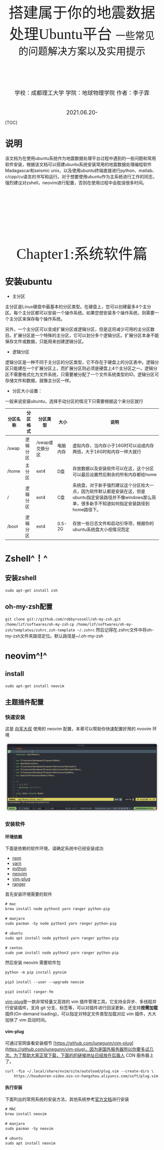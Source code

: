 <div align=center STYLE="page-break-after: always;">

<br/><br/><br/><br/><br/><br/><br/><br/><br/><br/>
    <font size=12 face="黑体">
        搭建属于你的地震数据处理Ubuntu平台
    </font>
     <font size=6 face="楷体">
        一些常见的问题解决方案以及实用提示
    </font>   
    <br/><br/><br/><br/><br/><br/>
        <font size = 4>
        学校：成都理工大学
        学院：地球物理学院
        作者：李子霏<br/>
        <br/><br/>
        2021.06.20-
    </font>
</div>

<div STYLE="page-break-after: always;">

[TOC]

</div>

<div STYLE="page-break-after: always;">

# 说明
该文档为在使用ubuntu系统作为地震数据处理平台过程中遇到的一些问题和常用软件安装，根据该文档可以搭建ubuntu系统安装常用的地震数据处理编程软件Madagascar和seismic unix，以及使用ubuntu终端直接进行python、matlab、c/cpp/cu语言的书写和运行。对于想要使用ubuntu作为主系统进行工作的同志，强烈建议对zshell，neovim进行配置，否则在使用过程中会耽误很多时间。

</div>

<div align=center STYLE="page-break-after: always;">

<br/><br/><br/><br/><br/><br/><br/><br/><br/><br/>
    <font size=12 face="黑体">
        Chapter1:系统软件篇
    </font>
</div>

# 安装ubuntu
- 主分区

主分区是Linux硬盘中最基本的分区类型。在硬盘上，您可以创建最多4个主分区。每个主分区都可以安装一个操作系统。如果您想安装多个操作系统，则需要一个主分区来保存每个操作系统。

另外，一个主分区可以变成扩展分区或逻辑分区，但是这将减少可用的主分区数目。扩展分区是一个特殊的主分区，它可以划分多个逻辑分区。扩展分区本身不能保存文件或数据，只能用来创建逻辑分区。
- 逻辑分区

逻辑分区是一种不同于主分区的分区类型，它不存在于硬盘上的分区表中。逻辑分区只能建在一个扩展分区上，而扩展分区则必须是硬盘上4个主分区之一。逻辑分区不需要格式化为文件系统，只需要被分配了一个文件系统类型的ID。逻辑分区可存储文件和数据，就像主分区一样。

- 分区大小设置：

一般来说安装ubuntu，选择手动分区的情况下只需要根据这个来分区就行

| 分区名称  |   分区格式     | 分区类型        | 大小  |说明 |
| ------- | ------------- | -------------- |--------|--|
| /swap   | 逻辑分区       | /swap或交换分区  |电脑内存|虚拟内存，当内存小于16G时可以设成内存两倍，大于16G时和内存一样大就行|
| /home   | 主分区         | ext4           |D盘    |存放数据以及安装软件可以在这，这个分区可以最后设置然后剩余的所有内存都给home|
| /       | 逻辑分区       | ext4           |C盘     |系统盘，对于新手强烈建议这个分区给大一点，因为软件默认都是安装在这，但是ubuntu指定安装路径并不像windows那么简单，很多新手不知道如何指定安装路径到home路径下。|
| /boot   | 逻辑分区       | ext4           |0.5-2G|存放一些日志文件和启动引导项，根据你的ubuntu系统盘大小视情况而定|

# Zshell^！^
## 安装zshell
`sudo apt-get install zsh`
## oh-my-zsh配置
`git clone git://github.com/robbyrussell/oh-my-zsh.git /home/lzf/softwares/oh-my-zsh`
`cp /home/lzf/softwares/oh-my-zsh/templates/zshrc.zsh-template ~/.zshrc`
然后记得在.zshrc文件中将oh-my-zsh文件夹路径定位。默认路径是~/.oh-my-zsh
# neovim^!^
## install
`sudo apt-get install neovim`
## 主题插件配置
### 快速安装

这是 [向军大叔](https://gitee.com/houdunwang/nvim) 使用的 neovim 配置，本章可以帮助你快速配置好用的 nvovim 环境

<img src="./fig/nvim.png">

### 安装软件

#### 环境依赖

下面是依赖的软件环境，请确定系统中已经安装成功

- [npm](https://nodejs.org/zh-cn/)
- [yarn](https://classic.yarnpkg.com/en/docs/install/#mac-stable)
- [python](https://www.python.org/downloads/)
- [neovim](https://github.com/neovim/neovim/wiki/Installing-Neovim)
- [vim-plug](https://github.com/junegunn/vim-plug)
- [ranger](https://ranger.github.io/)

首先安装环境需要的软件

```
# mac
brew install node python3 yarn ranger python-pip

# manjaro
sudo pacman -Sy node python3 yarn ranger python-pip

# ubuntu
sudo apt install node python3 yarn ranger python-pip

# centos
sudo yum install node python3 yarn ranger python-pip
```

然后安装 neovim 需要软件包

```
python -m pip install pynvim

pip3 install --user --upgrade neovim

pip3 install ranger-fm
```

[vim-plug](https://github.com/junegunn/vim-plug)是一款非常轻量又高效的 vim 插件管理工具。它支持全异步、多线程并行安装插件，支持 git 分支、标签等，可以对插件进行回滚更新、还支持**按需加载**插件(On-demand loading)，可以指定对特定文件类型加载对应 vim 插件，大大加快了 vim 启动时间。

#### vim-plug

可通过官网查看安装细节 [https://github.com/junegunn/vim-plug](https://github.com/junegunn/vim-plug)，因为是国外服务器所以你要多试几次。为了帮助大家正常下载，下面的的链接地址已经放在后盾人 CDN 服务器上了。

```
curl -fLo ~/.local/share/nvim/site/autoload/plug.vim --create-dirs \
    https://houdunren-video.oss-cn-hangzhou.aliyuncs.com/soft/plug.vim
```

#### 执行安装

下面列出的常用系统的安装方法，其他系统参考[官方文档](https://github.com/neovim/neovim/wiki/Installing-Neovim)进行安装

```
# MAC
brew install neovim

# manjaro
sudo pacman -Sy neovim

# ubuntu
sudo apt install neovim

# CENTOS 8
yum install neovim
```

注销并重新登录后执行`nvim`就可以打开软件了

### 安装配置

配置还是比较简单的，下载包后执行脚本，再次打开 neovm 时将自动安装插件

#### 下载项目

clone 项目

```
git clone https://gitee.com/houdunwang/nvim.git ~/.config/nvim
```

#### 安装插件

打开 nvim 执行以下命令安装 coc 扩展

```
CocInstall coc-css coc-explorer coc-html coc-snippets coc-ember coc-json coc-emmet coc-tsserver coc-highlight coc-prettier coc-vetur coc-git coc-svg coc-phpls coc-eslint coc-tailwindcss coc-fzf-preview coc-tabnine

CocCommand eslint.showOutputChannel
```

### 安装后执行

安装 intelephense

```
npm i intelephense -g
```

进入 `~/.vim/plugged/bracey.vim` 执行以下命令，用于生成 liver-server 环境

```
cd ~/.vim/plugged/bracey.vim
npm install --prefix server
```

### 按键定义

Leader 键定义为了空格，下面是自定义的按键说明

#### 移动定位

| 热键    | 说明             | 模式 |
| ------- | ---------------- | ---- |
| mm      | 添加注释         |      |
| shift+k | 上移 5 行        |      |
| shift+j | 下移 5 行        |      |
| gd      | 转到类、函数定义 |      |
| gf      | 跳转到文件       |      |
| ctrl+j  | 行首             | 编辑 |
| ctrl+k  | 行尾             | 编辑 |

#### 文件操作

| 热键     | 说明                 |
| -------- | -------------------- |
| rc       | 打开当前目录         |
| rp       | 打开项目目录         |
| fp       | 项目文件检测         |
| fb       | 显示 Buffers 文件    |
| fg       | 显示文件 GIT 状态    |
| C-j      | 保存                 |
| C-k      | 最近打开的文件       |
| leader+f | fzf 项目文件模糊搜索 |
| leader+b | fzf Buffer 文件搜索  |

#### 浮动窗口

| 热键   | 说明                  |
| ------ | --------------------- |
| tl     | 打开浮动窗口          |
| tr     | 打开 Ranger 浮动窗口  |
| td     | 连接 homestead 数据库 |
| ctrl+h | 隐藏浮动窗口          |
| ctrl+n | 切换上个浮动窗口      |

#### 其他操作

| 热键    | 说明                                          |
| ------- | --------------------------------------------- |
| :Bracey | 浏览器同步插件，类似 vscode 中的 liver-server |

### 插件列表

下面是使用的部分插件，你也可以查看官方文档来自行配置插件

1. [https://github.com/neoclide/coc.nvim](https://github.com/neoclide/coc.nvim)
2. [https://github.com/mhinz/vim-startify](https://github.com/mhinz/vim-startify)
3. [https://github.com/Yggdroot/LeaderF](https://github.com/Yggdroot/LeaderF)
4. [https://github.com/ap/vim-css-color](https://github.com/ap/vim-css-color)
5. [https://github.com/vim-airline/vim-airline](https://github.com/vim-airline/vim-airline)
6. https://github.com/vim-airline/vim-airline-themes
7. [https://github.com/gcmt/wildfire.vim](https://github.com/gcmt/wildfire.vim)
8. [https://github.com/tpope/vim-surround](https://github.com/tpope/vim-surround)
9. [https://github.com/justinmk/vim-sneak](https://github.com/justinmk/vim-sneak)

# Conky
- 什么是Conky
Conky 是一个能够在桌面上，以文本或图形显示各种数据的软件，类似于一个监控看板。显示的数据可以是系统时间，CPU 或内存的使用情况；也可以是网络传输过来的天气信息。功能可以说相当强大。效果图：
<img src="./fig/conky.png">
1. Conky安装
`sudo apt install conky`
`sudo mkdir /home/lzf/softwares/conky`
`sudo nvim /home/lzf/softwares/.conkyrc`

2. 配置Conkyrc文件
``` bash
conky.config = {                 
    alignment = 'top_right',
    background = false,
    border_width = 0.1,
    cpu_avg_samples = 4,
    default_color = 'white',
    default_outline_color = 'gray',
    default_shade_color = 'black',
    draw_borders = true,
    draw_graph_borders = false,
    draw_outline = false,
    draw_shades = yes,
    use_xft = true,
    font = 'DejaVu Sans Mono:size=11',
    gap_x = 10,                                 #窗口位置
    gap_y = 40,
    minimum_height = 5,
    minimum_width = 5,
    net_avg_samples = 2,
    double_buffer = true,
    out_to_console = false,
    out_to_stderr = false,
    extra_newline = false,
    own_window = true,
    own_window_colour = '000000',
    own_window_class = 'Conky',
    own_window_argb_visual = true,
    own_window_type = 'dock',
    own_window_transparent = true,
    own_window_hints = 'undecorated,below,sticky,skip_taskbar,skip_pager',
    stippled_borders = 0,
    update_interval = 1,
    uppercase = false,
    use_spacer = 'none',
    show_graph_scale = false,
    show_graph_range = false
}
conky.text = [[
#${image ~/.face -p 180,5 -s 70x70 -f 86400}${image ~/.pacman -p 20,9 -s 60x60 -f 86400}
${font Latin Modern Mono Caps:bold:size=14}${alignc}${color 00ffae}Kuromi's Workbench
${font Entopia:bold:size=8.5}${alignc}${desktop_name}:${desktop}/$desktop_number
${font Entopia:bold:size=8.5}${alignc}   ${exec hostnamectl | grep System | cut -c19-40}
${font Entopia:bold:size=8.5}${alignc}   ${exec hostnamectl | grep Architecture | cut -c5-30}
${font Entopia:bold:size=8.5}${alignc}   ${exec hostnamectl | grep Kernel | cut -c11-47}
${font Entopia:bold:size=8.5}${alignc}   毕业时间：2027.06.31
${font Entopia:bold:size=8.5}${alignc}   “作为一个革命者，你只有认真工作的义务，没有追求个人荣誉的权利”
${font Entopia:bold:size=12}${color 33E9FF}i5-12400 ${hr 2}${font}
${offset 15}${color FFFDE2}System Uptime ${alignr}$color $uptime
${offset 15}${color FFFDE2}Frequency: ${alignr}${freq dyn} MHz
${offset 15}${color FFFDE2}CPU:$color ${cpu}% ${color yellow}${cpubar 5}${color FFFDE2}
${offset 15}Core 1   ${color ff9300}${cpubar cpu1 6}${color FFFDE2}
${offset 15}Core 2   ${color ff7300}${cpubar cpu2 6}${color FFFDE2}
${offset 15}Core 3   ${color ff4300}${cpubar cpu3 6}${color FFFDE2}
${offset 15}Core 4   ${color ff1300}${cpubar cpu4 6}${color FFFDE2}
${offset 15}Core 5   ${color ff1300}${cpubar cpu5 6}${color FFFDE2}
${offset 15}Core 6   ${color ff1300}${cpubar cpu6 6}${color FFFDE2}
${offset 15}${font}${color FFFDE2}Procs:$color $processes  ${color FFFDE2}Run:$color $running_processes Temp: ${acpitemp}°C
${offset 15}${color FFFDE2}RAM Usage:$color $mem${color0}/${color4}$memmax - $memperc% 
${offset 15}${color FF0000}${membar 5}
${font Entopia:bold:size=12}${color FF69B4}CDUT NETWORK ${hr 2}${font}
${offset 15}${color FFFDE2}Ext IP Addr ${color 33E9FF}${alignr}${exec cat /home/lzf/env/myip.txt}
${offset 15}${color FFFDE2}GateWay:${color 33E9FF}${alignr}${gw_ip}
${offset 5}${font Entopia:bold:size=12}${color orange}LAN  ${stippled_hr 1}
${offset 15}${font}${color FFFDE2}IPv4 Addr ${color 33E9FF}${alignr}${addr eno1}
${offset 15}${color green}${font}▼ $color${downspeed eno1} ${alignr}${color green}▲ $color${upspeed eno1}
${offset 15}${font}${color}DOWN ${downspeedgraph eno1 32,0 324D23 77B753}
${offset 15}${font}${color}UP   ${upspeedgraph eno1 32,0 104E8B ffff00}
${font Entopia:bold:size=12}${color D8BFD8}GPU ${hr 2}
${offset 15}${font}${color FF1493}{exec nvidia-smi | grep % | cut -c 85-92}
${offset 15}${font}${color FFFDE2}${exec nvidia-smi | grep % | cut -c 71-73}%${goto 80}${exec nvidia-smi | grep % | cut -c 31-33}W/${exec nvidia-smi | grep % | cut -c 38-40}W${goto 200}${execi 60 nvidia-smi | grep % | cut -c 9-10}°C${alignr}${exec nvidia-smi | grep % | cut -c 46-50} MB

${font Entopia:bold:size=12}${color 7cfc00} DISKINFO ${hr 2}
${offset 15}${font}${color FFFDE2}disk : ${diskio}
${offset 15}${font}${color FFFDE2}Disk I/O: 
${offset 15}${font}${diskiograph 32,0 ff7300 ff7300}
${font Entopia:bold:size=12}${color FF7F24}PROCESS ${hr 2}${font}
${offset 15}${font Noto sans:size=9}${color FF7878}Name	${alignr}PID     CPU%  MEM%
${offset 15}${color FF7878}${top name 1} ${alignr}${top pid 1}  ${top cpu 1}   ${top mem 1}
${offset 15}${color FF7878}${top name 2} ${alignr}${top pid 2}  ${top cpu 2}   ${top mem 2}
${offset 15}${color FF7878}${top name 3} ${alignr}${top pid 3}  ${top cpu 3}   ${top mem 3}
${offset 15}${color FF7878}${top name 4} ${alignr}${top pid 4}  ${top cpu 4}   ${top mem 4}
${offset 15}${color FF7878}${top name 5} ${alignr}${top pid 5}  ${top cpu 5}   ${top mem 5}
${offset 15}${color FF7878}${top name 6} ${alignr}${top pid 6}  ${top cpu 6}   ${top mem 6}
${offset 15}${color FF7878}${top name 7} ${alignr}${top pid 7}  ${top cpu 7}   ${top mem 7}
${offset 15}${color FF7878}${top name 8} ${alignr}${top pid 8}  ${top cpu 8}   ${top mem 8}
${font Entopia:bold:size=12}${color 33E9FF}END ${hr 2}${font}
]]
```
上述conky文件对应图中第二张图的Style
查看效果：`conky -c ~/.config/conky/.conkyrc`
- 设置开机启动
设置一个脚本
`sudo nvim /home/lzf/softwares/conky/startconky.sh`
写入如下内容：
``` bash
sleep 5
conky -c /home/lzf/softwares/conky/.conkyrc
```
在应用列表中找到startup application，然后加入以下条目：
<img src="./fig/sourceconky.png">

<div align=center STYLE="page-break-after: always;">

<br/><br/><br/><br/><br/><br/><br/><br/><br/><br/>
    <font size=12 face="黑体">
        Chapter2:地震软件篇
    </font>
</div>

# Madagascar
为什么要叫mada（
<img src="./fig/mada.png">

Madagascar是一个用于多维数据分析和可重复计算实验的开源软件包。它的使命是提供方便而强大的环境、简单的地震数据常用处理函数、和便捷的代码专业工具。适用于在地球物理学和相关领域从事数字图像和数据处理的研究人员。使用mada项目管理系统开发的技术以历史记录的形式传输，这些历史成为“计算配方”，由系统用户进行验证、交换和修改。

## 安装mada
1. 下载mada安装文件:
  `git clone https://github.com/ahay/src RSFSRC`或者`svn co https://github.com/ahay/src/trunk RSFSRC`
- 预安装：
  不同系统需要安装不同的依赖软件
  为了方便查错所以这里分开写供安装使用吧
  -  `sudo apt-get install libxaw7-dev freeglut3-dev libnetpbm10-dev libgd-dev` 
  -  `sudo apt-get install libplplot-dev libavcodec-dev libcairo2-dev libjpeg-dev`
  -  `sudo apt-get install swig python3-dev python3-numpy g++ gfortran` 
  -  `sudo apt-get install libopenmpi-dev libfftw3-dev libsuitesparse-dev scons git`
2. 配置安装路径
  - 配置matlab环境变量,制作mex链接
    `sudo ln -s /home/lzf/softwares/Mat-lab/bin/mex /usr/local/bin/mex`
  - 配置Madagascar安装环境和api接口
    `./configure --prefix= /directory/where/you/want/madagascar/installed/RSFROOT`
    您可以通过运行 scons -h 来获取可自定义变量的完整列表。例如，要安装 matlab API 绑定以及基本软件包，请运行：
    `API=matlab`* 
    `CUDA TOOLKIT PATH= `*
    其中prefix 指定安装路径,API和CUDA设置根据CUDA路径以及matlab安装路径来决定
    	该步骤有时会报错如下，此时检查config.py文件，如果正常生成并且里面的设置正确，就可直接执行安装了。
```bash
scons: Reading SConscript files ...
scons: done reading SConscript files.
usage: scons [OPTION] [TARGET] ...

SCons Error: no such option: --prefix
------------------------
Done with configuration.
```
  3. 安装
    `scons install` 或者 `make install`
  4. 配置环境变量
    以下内容写入.rc环境文件中:
    - `export RSFROOT=/home/lzf/softwares/Madagascar/RSFROOT` 马达安装路径
    - `source $RSFROOT/share/madagascar/etc/env.sh` 加载马达环境变量
    - `export DATAPATH=/home/lzf/data/.Mada/data/ `马达二进制数据和rsf文件是分离开的，该命令设置马达二进制数据保存路径
    - `export RSFFIGS=/home/lzf/data/.Mada/Figure/ `马达生成文章是保存的路径
    - `export RSFALTFIGS=/home/lzf/data/.Mada/Figure1/ `马达test例子存放位置
    - `export RSFMEMSIZE=30000`允许最大的内存(Mb)
      代码块如下：
```bash
export RSFROOT=/home/lzf/softwares/Madagascar/RSFROOT
source $RSFROOT/share/madagascar/etc/env.sh
export DATAPATH=/home/lzf/data/.Mada/data/ 
export RSFFIGS=/home/lzf/data/.Mada/Figure/ 
export RSFALTFIGS=/home/lzf/data/.Mada/Figure1/ 
export RSFMEMSIZE=30000
```

5. 安装成功测试
终端输入`sfin`:
<img src="./fig/sfin.png">
下面是一个简单的 SConstruct 文件：
```python
#
# Setting up
#
from rsf.proj import *

#
# Make filter.rsf
#
Flow('filter',None,'spike n1=1000 k1=300 | bandpass fhi=2 phase=y')

#
# Make filter.vpl
#
Result('filter','wiggle clip=0.02 title="Welcome to Madagascar"')
End()
```
6. 英文版手册
```
=======================
Madagascar Installation
=======================

Prerequisites
=============

   1. C compiler. ANSI-compliant compiler such as GCC should work. GCC
   usually comes pre-installed on Linux machines.

   2. Python interpreter. Python is an interpretable programming
   language. It is used in Madagascar installation scripts and project
   management scripts. Python comes pre-installed on some
   platforms. Madagascar supports both Python 2.7 and Python 3.

For more information see:
http://ahay.org/wiki/Main_Page
http://ahay.org/wiki/Installation
http://ahay.org/wiki/Advanced_Installation

Software construction
=====================

   1. Configuration.

      Change to the top Madagascar source directory and run

      ./configure --prefix=/directory/where/you/want/madagascar/installed

      You can examine the config.py file that this command
      generates. Additional options are available. You can obtain a
      full list of customizable variables by running "scons -h". For
      example, to install Fortran-90 API bindings in addition to the
      basic package, run

      ./configure --prefix=/directory/where/you/want/madagascar/installed \
      API=fortran-90 

   2. Building and installing the package.

      Run "make install" or the following two commands in succession:

      make 
      make install

      If you need "root" privileges for installing under $RSFROOT, you
      may need to run

      make
      su
      make install

      or

      make
      sudo make install

   3. User setup

      If your shell is sh or bash, add to your $HOME/.bashrc and
      $HOME/.bash_profile files the line

      source RSFROOT/share/madagascar/etc/env.sh

      where RSFROOT is the install directory you specified in the --prefix 
      option to ./configure. If your shell is (t)csh, add to your $HOME/.cshrc
      file the line

      source RSFROOT/share/madagascar/etc/env.csh

      Be aware that on some systems the default value for DATAPATH set in the 
      script above may get automatically cleaned at some intervals, so if you 
      want to keep your data binaries for a long time, set DATAPATH in your 
      resource file to another location where you have write access and that 
      allows large files. Remember that the value of DATAPATH should have a 
      slash at the end. 

Testing Your Installation
=========================

Here are a few simple tests and and a brief introduction to Madagascar:

Typing any Madagascar command in a terminal window without parameters should
generate a brief documentation on that command. Try one of the following:

	sfin
	sfattr
	sfspike
	sfbandpass
	sfwiggle

If you get an error like "Command not found", you may not have your
PATH environment variable set correctly, or you may need to
issue the rehash command.

Now try making a simple Madagascar data file:

	sfspike n1=1000 k1=300 > spike.rsf

This command generates a one dimensional list of 1000 numbers, all zero except
for a spike equal to one at position 300. If this generates an error like

	Cannot write to data file /path/spike.rsf@: Bad file descriptor

you may need to create the directory pointed to by your DATAPATH
environment variable.

The file spike.rsf is a text header.  The actual data are stored in
the binary file pointed to by the in parameter in the header.  You
can look at the header file directly with more, or better, examine
the file properties with

	sfin spike.rsf

You can learn more about the contents of spike.rsf with

	sfattr < spike.rsf


The following command applies a bandpass filter to spike.rsf and puts
the result in filter.rsf:

	sfbandpass fhi=2 phase=y < spike.rsf > filter.rsf

The following command makes a graphics file from filter.rsf:

	sfwiggle clip=0.02 title="Welcome to Madagascar" < filter.rsf > filter.vpl

If you have an X11 display program running, and your DISPLAY
environment variable is set correctly, you can display the graphics file with:

	sfpen < filter.vpl

You can pipe Madagascar commands together and do the whole thing at once like
this:

	sfspike n1=1000 k1=300 | sfbandpass fhi=2 phase=y | \
	sfwiggle clip=0.02 title="Welcome to Madagascar" | sfpen

If you have SCons installed, you can use it to automate Madagascar processing.
Here is a simple SConstruct file to make filter.rsf and filter.vpl :

####################################
#
# Setting up
#
from rsf.proj import *

#
# Make filter.rsf
#
Flow('filter',None, 'spike n1=1000 k1=300 | bandpass fhi=2 phase=y')

#
# Make filter.vpl
#
Result('filter','wiggle clip=0.02 title="Welcome to Madagascar"')

End()
####################################

Put the file in an empty directory, give it the name SConstruct,
cd to that directory, and issue the command:

	scons

The graphics file is now stored in the Fig subdirectory.  You can
view it manually with:

	sfpen Fig/filter.vpl

... or you can use:

	scons view

When an SConstruct file makes more than one graphics file, the  

	scons view 

command will display all of them in sequence. 

Now edit the SConstruct file: change the title string on the
Result line to "Hello World!", save the file, and rerun the scons
command. 

You will see that scons has figured out that the file
filter.rsf does not need to be rebuilt because nothing that affects
it has changed. Only the file filter.vpl is rebuilt.

Bugs
====

Please report all problems encountered during software construction to
the RSF-user mailing list:

https://lists.sourceforge.net/lists/listinfo/rsf-user

You can also send suggestions for improvement of this document to the list.
```
## mada 保存图片：
`vpconvert *.vpl format=jpg color=y bgcolor=white`
## mada常用命令:
sfadd减法      :`add scale=1,-1 ${SOURCES[1]}`
sfwindow参数   : n#=* 指的在第#个道集采多* 长，f#=* 指的是采样间隔，

# Seismic Unix
SU是科罗拉多州矿业学院开发的一个免费地震处理软件。国内外很多科研人员及学生都借助于他来进行创作，SU开放源代码，可以方便地在其基础上进行再创作。其实有了mada就不用su了，一个爹生的。
## 安装su
1. 下载su安装文件:
[https://nextcloud.seismic-unix.org/s/LZpzc8jMzbWG9BZ](https://nextcloud.seismic-unix.org/s/LZpzc8jMzbWG9BZ)
- 解压
```bash
mkdir /where/you/want/su/put
cd /where/you/want/su/put
gunzip cwp_su_all_xx_tar.gz
tar -xvf cwp_su_all_xx_tar
```
- 预安装：
  不同系统需要安装不同的依赖软件
  为了方便查错所以这里同样分开写供安装使用
  - sudo apt-get install build-essential
  - sudo apt-get install libx11-dev
  - sudo apt-get install libxt-dev
  - sudo apt-get install freeglut3-dev
  - sudo apt-get install libxmu-dev
  - sudo apt-get install libxi-dev
  - sudo apt-get install gfortran
2. 配置环境
- .rc环境变量文件中写入
```bash
export CWPROOT=/where/you/su installpack/su
export PATH=$PATH:/where/you/su installpack/su/bin
```
强烈不推荐任何直接替换Makefile.config的博文方法，如需特定的Makefile.config格式请打开su中的configs文件夹结合自身电脑选择并替换，注意su部分版本会因为Linux内核版本而安装失败。
- 安装
``` bash
cd $CWPROOT/src
make install 
make xtinstall
make finstall # fortran模块
make mglinstall
make utils
make xminstall
make sfinstall  # segd模块
```
3. 安装成功测试
终端输入`suplane | suxwigb`
<img src="./fig/su.png">
## 二进制数据绘图
`ximage <acc_vp_2.dat n1=400 perc=99 cmap=rgb2`

# GeoEast
## 软件开发模块
1. Geoeast自带了常用的许多python库，使用深度学习训练好的网络模型在进行封装的时候只需要把代码调整好只使用GPU运行即可。

<div align=center STYLE="page-break-after: always;">

<br/><br/><br/><br/><br/><br/><br/><br/><br/><br/>
    <font size=12 face="黑体">
        Chapter3:编程语言篇
    </font>
</div>

# C/C++/C-cuda/mpich
- 错误调试
在makefile文件中添加`CFALGS= -g -Wall`生成调试文件
具体做法：
`$(MPICC) -g -Wall -g -c`
`$(NVCC)  -g -w -c`
然后在 GDB 中运行程序并进行调试。例如，你可以使用 run 命令来运行程序，使用 break 命令设置断点，使用 print 命令打印变量的值，等等。详细的使用方法可以参考 GDB 的文档或者相关教程。
- mpicc
MPICC运行结果不正确大部分原因是进程问题，可以将`mpicc -np`参数改为1然后尝试运行
- makefile模版
  根据需要更改对应路径位置
```
# ==================================================================================
#    Copyright (C) 2024 Chengdu University of Technology.
#    Copyright (C) 2024 Zifei Li.
#    
#    Filename：Makefile
#    Author：Zifei Li
#    Institute：Chengdu University of Technology
#    Email：202005050218@stu.cdut.edu.cn
#    Work：2024/02/04/
#    Function：
#    
#    This program is free software: you can redistribute it and/or modify it 
#    under the terms of the GNU General Public License as published by the Free
#    Software Foundation, either version 3 of the License, or an later version.
#=================================================================================
#!/bin/bash
#include /home/lzf/softwares/makeopt/makefile.opt`
CXX = g++
CC = gcc
###################### fftw #############################
#FFTW_DIR = /home/lzf/softwares/FFTW
#FFTW_INC = -I$(FFTW_DIR)/include
#FFTW_LIB = -I$(FFTW_DIR)/lib
#################### Madagascar ########################
#${RSFROOT}= /home/lzf/softwares/madagascar
#RSFROOT_lib = -L${RSFROOT}/lib -lrsf -lrsf++ -lm
#################### cuda ########################
#CUDA_HOME = /usr/local/cuda-12.2
#NVCC = $(CUDA_HOME)/bin/nvcc
#################### MPICH ########################
#MPICC_HOME = /home/lzf/softwares/MPICH
#MPICC = $(MPICC_HOME)/bin/mpicc

MYPROGS=./myprogs
CFILAGS = -I$(MYPROGS)
EXECNAME = Obser

LINK = -fPIC -lm
CFILES =  .c   .cpp
OBJECTS = .o       

all:
  $(CC) -w -c $(CFILES)   $() $(LINK)
  $(CC) -o $(EXECNAME)    $() $(LINK)
  ./Obser
#     mpirun -np 5./Obser
clean:
    rm -f *.o Obser
```
## 一些环境配置
``` 
# >>> matlab <<<
export JAVA_HOME=/usr/lib/jvm/java-1.11.0-openjdk-amd64
export PATH=$PATH:/home/lzf/softwares/matlab/bin
alias mrun="matlab -nodesktop -nosplash -logfile `date +%Y_%m_%d-%H_%M_%S`.log -r"

# >>> MADAGASCAR <<<
source ~/softwares/Madagascar/RSFROOT/share/madagascar/etc/env.sh
export DATAPATH=/media/lzf/Work/data/RSFDATA/data/
export RSFFIGS=/media/lzf/Work/data/RSFDATA/Figure/
export RSFALTFIGS=/media/lzf/Work/data/RSFDATA/Figure1/
export RSFMEMSIZE=30000

# >>> Seismic Unix <<<
export CWPROOT_HOME=/home/lzf/softwares/seismic_unix/cwp
export PATH=$PATH:${CWPROOT_HOME}/bin 
export LD_LIBRARY_PATH=$LD_LIBRARY_PATH:${CWPROOT_HOME}/lib
export LD_LIBRARY_PATH=$LD_LIBRARY_PATH:${CWPROOT_HOME}/include

# >>> MPICH <<<
export MPI_HOME=/home/lzf/softwares/MPICH/MPICC
export PATH=$PATH:${MPI_HOME}/bin 
export LD_LIBRARY_PATH=$LD_LIBRARY_PATH:${MPI_HOME}/lib
export LD_LIBRARY_PATH=$LD_LIBRARY_PATH:${MPI_HOME}/include

# >>> cuda env <<<
export CUDA_HOME=/usr/local/cuda/bin
export PATH=$PATH:${CUDA_HOME}/bin 
export LD_LIBRARY_PATH=$LD_LIBRARY_PATH:${CUDA_HOME}/lib64
export LD_LIBRARY_PATH=$LD_LIBRARY_PATH:${CUDA_HOME}/include

# >>> FFTW env <<<
export FFTW_DIR=/home/lzf/softwares/FFTW
export FFTW=/home/lzf/softwares/FFTW/install_pack/fftw-2.1.5
export LD_LIBRARY_PATH=$LD_LIBRARY_PATH:${FFTW_DIR}/lib
export LD_LIBRARY_PATH=$LD_LIBRARY_PATH:${FFTW_DIR}/include

# >>> curveLab env <<<
export FDCT=/home/lzf/softwares/CurveLab/CurveLab-2.1.3

# >>> SWIG <<<
export SWIG_HOME=/home/lzf/softwares/SWIG
export PATH=$PATH:${SWIG_HOME}/bin 

# >>> texlive env <<<
export TexMan="/usr/local/texlive/2023/texmf-dist/doc/man"
export TexInfo="/usr/local/texlive/2023//texmf-dist/doc/info"
export TexLive="/usr/local/texlive/2023/bin/x86_64-linux"
export MANPATH="$MANPATH:$TexMan"
export INFOPATH="$INFOPATH:$TexInfo"
export PATH="$PATH:$TexLive"
```
# matlab 
## 终端运行
`matlab -batch filename(no'.m'!!) taskset -c 1-16(core_number 1-16)`
## 绘图demo
``` matlab
p = 0;p = p+1;figure(p);
clip = 
mm= 
filename2 = ['11source_seismogram_obs_sing_csg.dat'];
wave = zread(filename2,[n1,n2]);
imagesc(wave1,[-clip,clip]);colormap(mm);
%axis off
set(gca,'looseInset',[0 0 0 0]);
set(gcf,'unit','normalized','position',[0.1,0.1,0.3,0.8] );
```
## 绘图色块
- 自带色块：
  
| colormap()   | color         |
| ------- | ----------------   | 
|parula             | <img src="./fig/colorbar/colormap_parula_update17a.png"> |
|turbo              | <img src="./fig/colorbar/colormap_turbo.png">            |
|hsv                | <img src="./fig/colorbar/colormap_hsv.png">              |
|hot                | <img src="./fig/colorbar/colormap_hot.png">              |
|cool               | <img src="./fig/colorbar/colormap_cool.png">             |
|spring             | <img src="./fig/colorbar/colormap_spring.png">           |
|summer             | <img src="./fig/colorbar/colormap_summer.png">           |
|autumn             | <img src="./fig/colorbar/colormap_autumn.png">           |
|winter             | <img src="./fig/colorbar/colormap_winter.png">           |
|gray               | <img src="./fig/colorbar/colormap_gray.png">             |
|bone               | <img src="./fig/colorbar/colormap_bone.png">             |
|copper             | <img src="./fig/colorbar/colormap_copper.png">           |
|pink               | <img src="./fig/colorbar/colormap_pink.png">             |
|sky (自 R2023a 起)  | <img src="./fig/colorbar/colormap_sky.png">              |
|abyss (自 R2023b 起)| <img src="./fig/colorbar/colormap_abyss.png">            |
|jet                | <img src="./fig/colorbar/colormap_parula_update17a.png"> |
|lines              | <img src="./fig/colorbar/colormap_jet.png">              |
|colorcube          | <img src="./fig/colorbar/colormap_colorcube.png">        |
|prism              | <img src="./fig/colorbar/colormap_prism.png">            |
|flag               | <img src="./fig/colorbar/colormap_flag.png">             |
|white              | <img src="./fig/colorbar/colormap_white.png">            |
- othercolors：
  [下载链接](https://ww2.mathworks.cn/matlabcentral/fileexchange/30564-othercolor)
  <img src="./fig/colorbar/othercolor1-100.png">
  <img src="./fig/colorbar/othercolor101-200.png">
  <img src="./fig/colorbar/othercolor201-283.png">
# python
## anaconda&&pip
- 创建虚拟环境
`conda create -n xxxxx(名字) python=3.8`
- 删除虚拟环境
`conda remove -n xxxxx(名字) --all`
- 删除某个包
`conda remove package_name`
- 复制虚拟环境
`conda create -n B --clone A`
- 导出虚拟环境
`conda env export > environment.yaml`
`pip list --format=freeze> requirements.txt`
- 根据导出创建
`conda env create -f environment.yaml`
`conda install --yes --file requirements.txt`
`pip install -r requirements.txt`
## 一些依赖包的install
- Curvelab
  虚拟环境中安装依赖库：`python3 -m pip install git+https://github.com/PyLops/curvelops@0.23`
## matplot 绘图色块
- 自带colormap
<img src="./fig/matplotcolor/f1.png">
<img src="./fig/matplotcolor/f2.png"> 
<img src="./fig/matplotcolor/f3.png"> 
<img src="./fig/matplotcolor/f4.png"> 
<img src="./fig/matplotcolor/f5.png"> 
<img src="./fig/matplotcolor/f6.png"> 
<img src="./fig/matplotcolor/f7.png"> 

### matplot 绘图demo
``` python
fig = plt.figure(figsize=(16, 8),dpi=100)
plt.subplots_adjust(left=0.1, bottom=0.1, right=0.9, top=0.9, wspace=0.4, hspace=0.4)

ax1 = fig.add_subplot(121)
ax1.set_title('bpg ground roll patch')
ax1.imshow(hyper, cmap=mm, vmax=clip, vmin=-clip,aspect=0.05)

ax2 = fig.add_subplot(122)
ax2.set_title('denoise patch')
ax2.imshow(gwden, cmap=mm, vmax=clip, vmin=-clip,aspect=0.05)

plt.show()
```
- 自定义colormap示意
``` python
# ==================================================================================
#    Copyright (C) 2024 Chengdu University of Technology.
#    Copyright (C) 2024 Zifei Li.
#    
#    Filename：seis.py
#    Author：Zifei Li
#    Institute：Chengdu University of Technology
#    Email：202005050218@stu.cdut.edu.cn
#    Work：2024/05/20/
#    Function：
#    
#    This program is free software: you can redistribute it and/or modify it 
#    under the terms of the GNU General Public License as published by the Free
#    Software Foundation, either version 3 of the License, or an later version.
#=================================================================================
import numpy as np
import math
import torch
import numpy as np
import matplotlib.pyplot as plt
import matplotlib.colors as mcolors

def seis(input):
    N=40
    L=40
    if input == 1:  #(black-brown)
        u1 = np.concatenate((0.5 * np.ones(N), np.linspace(0.5, 1, 128-N), np.linspace(1, 0, 128-N), np.zeros(N)))
        u2 = np.concatenate((0.25 * np.ones(N), np.linspace(0.25, 1, 128-N), np.linspace(1, 0, 128-N), np.zeros(N)))
        u3 = np.concatenate((np.zeros(N), np.linspace(0, 1, 128-N), np.linspace(1, 0, 128-N), np.zeros(N)))  
    elif input == 2: #(black-red)
        u1 = np.concatenate((np.ones(N), np.linspace(1, 1, 128-N), np.linspace(1, 0, 128-N), np.zeros(N)))
        u2 = np.concatenate((np.zeros(N), np.linspace(0, 1, 128-N), np.linspace(1, 0, 128-N), np.zeros(N)))
        u3 = np.concatenate((np.zeros(N), np.linspace(0, 1, 128-N), np.linspace(1, 0, 128-N), np.zeros(N)))
    elif input == 3: #(blue-red)
        u1 = np.concatenate((np.zeros(N), np.linspace(0., 1, 128 - N - L//2), np.ones(L), np.linspace(1, 0.5, 128 - L//2)))
        u2 = np.concatenate((np.zeros(N), np.linspace(0., 1, 128 - N - L//2), np.ones(L), np.linspace(1, 0., 128 - N - L//2), np.zeros(N)))
        u3 = np.concatenate((np.linspace(0.5, 1, 128 - L//2), np.ones(L), np.linspace(1, 0., 128 - N - L//2), np.zeros(N)))
    
    M = np.column_stack((u1, u2, u3))
    # 创建自定义的colormap
    custom_colormap = mcolors.ListedColormap(M)
    return custom_colormap
```

<div align=center STYLE="page-break-after:always;"></div>
<div align=center STYLE="page-break-after:always;">

<br/><br/><br/><br/><br/><br/><br/><br/><br/><br/>
    <font size=12 face="黑体">
        Chapter4:Useritem
    </font>
</div>

# Linux杂七杂八的东西
## cuda安装与路径配置:
1. .deb安装
- `wget https://developer.download.nvidia.com/compute/cuda/repos/ubuntu2204/x86_64/cuda-ubuntu2204.pin`
- `sudo mv cuda-ubuntu2204.pin /etc/apt/preferences.d/cuda-repository-pin-600`
- `wget https://developer.download.nvidia.com/compute/cuda/12.2.1/local_installers/cuda-repo-ubuntu2204-12-2-local_12.2.1-535.86.10-1_amd64.deb`
- `sudo dpkg -i cuda-repo-ubuntu2204-12-2-local_12.2.1-535.86.10-1_amd64.deb`
- `sudo cp /var/cuda-repo-ubuntu2204-12-2-local/cuda-*-keyring.gpg /usr/share/keyrings/`
- `sudo apt-get update`
- `sudo apt-get -y install cuda`
.deb格式的安装我一直不知道怎么指定安装路径
1. .run安装
这个格式可以指定安装路径，先更改Toolkit Options (/usr这种非用户目录的都要去掉，我这里全去掉了，另外进入 Change Toolkit Install Path设置cuda安装到自己具有写入权限的路径（提前建好），我这里是“/home/Softwares/...”)
环境配置如下：
```bash
# >>> cuda env <<<
export LD_LIBRARY_PATH=/where/you/cuda/install/lib64:/usr/local/cuda/extras/CPUTI/lib64
export CUDA_HOME=/where/you/cuda/install/bin
export PATH=$PATH:$LD_LIBRARY_PATH:$CUDA_HOME
```
一台机子可以装多个版本的cuda，只要把cuda软链接到不同版本的cuda安装主文件夹就行，所以在安装cuda的时候切忌默认安装文件夹cuda，会覆盖多个版本，自己手动给安装文件夹带个后缀哦。
<img src="./fig/cuda.png">
## dpkg
- 安装软件
`dpkg -i <.deb file name>`

示例：`dpkg -i avg71flm_r28-1_i386.deb`

- 安装一个目录下面所有的软件包
`dpkg -R`

示例：`dpkg -R /usr/local/src`

- 释放软件包，但是不进行配置
`dpkg –unpack package_file 如果和-R一起使用，参数可以是一个目录`

示例：`dpkg –unpack avg71flm_r28-1_i386.deb`

- 重新配置和释放软件包
`dpkg –configure package_file`

如果和-a一起使用，将配置所有没有配置的软件包
示例：`dpkg –configure avg71flm_r28-1_i386.deb`

- 删除软件包（保留其配置信息）

`dpkg -r`

示例：`dpkg -r avg71flm`

- 替代软件包的信息
`dpkg –update-avail <Packages-file`
- 合并软件包信息
`dpkg –merge-avail <Packages-file`
- 从软件包里面读取软件的信息
`dpkg -A package_file
- 删除一个包（包括配置信息）
`dpkg -P`
-  丢失所有的Uninstall的软件包信息
`dpkg –forget-old-unavail`
-  删除软件包的Avaliable信息
`dpkg –clear-avail`
-  查找只有部分安装的软件包信息
`dpkg -C`
-  比较同一个包的不同版本之间的差别
`dpkg –compare-versions ver-op ver2`
-  显示帮助信息
`dpkg –help`
-  显示dpkg的Licence
`dpkg –licence (or) dpkg –license`
-  显示dpkg的版本号
`dpkg –version`
-  建立一个deb文件
`dpkg -b direc×y [filename]`
-  显示一个Deb文件的目录
`dpkg -c filename`
-  显示一个Deb的说明
`dpkg -I filename [control-file]`
-  搜索Deb包
`dpkg -l package-name-pattern`
示例：`dpkg -I vim`
-  显示所有已经安装的Deb包，同时显示版本号以及简短说明
`dpkg -l`
-  报告指定包的状态信息
`dpkg -s package-name`
示例：`dpkg -s ssh`
-  显示一个包安装到系统里面的文件目录信息
`dpkg -L package-Name`
示例：`dpkg -L apache2`
-  搜索指定包里面的文件（模糊查询）
`dpkg -S filename-search-pattern`
-  显示包的具体信息
`dpkg -p package-name`
示例：`dpkg -p cacti`
-  指定安装路径
`dpkg 
## Nvidia驱动
1. 安装
官网下载对应型号的显卡驱动
禁用独立显卡
`sudo -s`
`./*.run`
2. 动态查看进程
`watch -n 2 -d nvidia-smi`
## 进程中断
`kill -9 -PID`
## Zotero/Zotero7文献管理
Zotero是一个强大的开源文献管理软件，支持相当多的插件开发，这些插件能很好地帮助用户科研阅读。
### 坚果云-zotero同步（稳定方法）
1. 注册坚果云并建立一个同步文件夹命名为zotero
<img src="./fig/zotero1.png">

2. 分别在本地建立linux-windows两个文件夹，每个文件夹下包含zotero文件夹，并同步到云端的zotero文件
<img src="./fig/zotero2.1.png"> <img src="./fig/zotero2.2.png"> <img src="./fig/zotero2.3.png">
如果不采取上面的形式，部分操作系统在同步文件夹的时候会出现图3所示的情况，为一个链接形式，所以分开系统同步文件夹是不错的选择

3. 安装ZotFile github开源
工具-ZotFile preference
<img src="./fig/zotero3.png">
下面一个文件夹链接到同步文件夹，该文件夹用于存放使用Zotero导出的pdf文件夹，上面一个链接可选可不选，上面一个链接为自动将链接内的pdf打为ZotFile标签。
<img src="./fig/zotero3.1.png">
编辑-首选项-高级-文件和文件夹，分别进行图示配置，上面一个路径存放同步文件夹位置，用于在不同系统下读取相同相对路径格式的文件夹,因为我们共享文件夹库是用ZotFile生成的，默认格式完全相同，这样可以实现在不同操作系统下的文献读取。下面一个位置是Zotero的所有插件保存文件夹，两个系统需要保证文件夹的路径完全一样，当然也可以使用zotero自动同步的功能，插件的大小很小，不影响。

4. 设置坚果云下载同步
该步骤按理论说采取本方法是不需要的，但是为了保险起见仍然在这里记载一下配置方法。坚果云用户-账户信息-安全选项，给你的zotero授权。
 <img src="./fig/zotero4.2.png">
 编辑-首选项-同步，根据坚果云网页所给的密码信息添加授权
 <img src="./fig/zotero4.1.png">

bilibili单系统配置教程：
【文献管理软件Zotero详细教程四（如何实现与坚果云的云同步）】https://www.bilibili.com/video/BV1cP411N766/
可配合文案与视频理解。
经一位朋友的分享，有兴趣进一步了解云同步相关知识的同学，可以看看下列文章：
https://www.zhihu.com/question/279410792/answer/1105909839

zotero 7版本的同步和上述相同，只不过zotofile插件变成了Attanger，其余设置方法完全相同
 <img src="./fig/zotero_7/attanger.png">
 <img src="./fig/zotero_7/file_zotero.png">

### 配置AI
配置AI的核心插件为Awesome GPT(https://zotero-chinese.com/user-guide/plugins/zotero-gpt.html)
具体操作如下（以deepseek+通义千问为例）
1. 配置api接口，在所需配置的大模型网站找到ai接口，如openai网站的(https://platform.openai.com/api-keys):
 <img src="./fig/zotero_7/api_openai.png">
deepseek网站的(https://platform.deepseek.com/api_keys):
 <img src="./fig/zotero_7/api_deepseek.png">
在网站上创建一个api key，复制密码字符

2. 在Zotero-编辑-设置中找到GPT设置，按照图示配置
 <img src="./fig/zotero_7/zotero_GPT.png">
Base API中设置大模型链接，API key粘贴进去，然后选择大模型，其中Tem控制只是密度，embedding选项为是否设置通用的向量支持模型，由于dpsk不支持向量模型所以另选通义千问来设置，设置方法和上述步骤一样。如果选择支持向量模型的大模型那这块就不用设置。
配置好了之后就可进行如下的ai辅助:
<img src="./fig/zotero_7/aiques.png">
## pandoc
`pandoc.exe test.md -f markdown -t html -s -o test.html`
## 查看ip
ifconfig
## VPN

# github本地上传
## 前置条件
创建ssh链接并拷贝到github ssh上
生成密钥对：`ssh-keygen`
查看密钥对：`cat ~/.ssh/id_rsa.pub` 默认位置在/home/lzf/.ssh下
github授权： <img src="./fig/github_ssh.png">
## 本地上传流程
1. 在本地需要上传的文件夹建立git仓库并且初始化
`git init`
初始化之后，终端会显示git连接命令：`git:main x [19:46:22] C:number`
2. 添加文件
`git add 'files'`
全部添加
`git add .`
3. 提交改变到缓存
`git commit -m 'what are you doing'`
4. 本地git仓库关联到github仓库
`git remote add origin git@github.com:Lee-zifei/zifei.git`
- 如果仓库已经存在链接，但是又是第一次上传，删除链接命令如下：`git remote remove origin`
5. 上传
`git push -u origin main (--force)`
